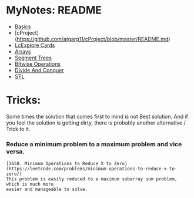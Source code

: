 # MyNotes: README
* [Basics](https://github.com/atgarg11/iPrep-MyNotes/blob/main/Basics.md)
* [cProject] (https://github.com/atgarg11/cProject/blob/master/README.md)
* [LcExplore Cards](https://github.com/atgarg11/iPrep-MyNotes/blob/main/lcexploreCards.md)
* [Arrays](https://github.com/atgarg11/iPrep-MyNotes/blob/main/Arrays.md)
* [Segment Trees](https://github.com/atgarg11/iPrep-MyNotes/blob/main/SegmentTree.md)
* [Bitwise Operations](https://github.com/atgarg11/iPrep-MyNotes/blob/main/bitOperations.md)
* [Divide And Conquer](https://github.com/atgarg11/iPrep-MyNotes/blob/main/DivideNConquer.md)
* [STL](https://github.com/atgarg11/iPrep-MyNotes/blob/main/STL.html)

# Tricks: 
 Some times the solution that comes first to mind is not Best solution. And if you feel the solution is getting 
    dirty, there is probably another alternative / Trick to it. 
### Reduce a minimum problem to a maximum problem and vice versa.
    [1658. Minimum Operations to Reduce X to Zero](https://leetcode.com/problems/minimum-operations-to-reduce-x-to-zero/)
    This problem is easily reduced to a maximum subarray sum problem, which is much more
    easier and manageable to solve. 


